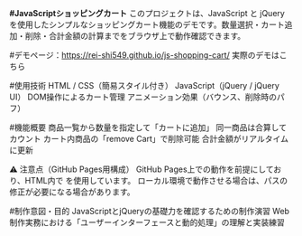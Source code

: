 **#JavaScriptショッピングカート**
このプロジェクトは、JavaScript と jQuery を使用したシンプルなショッピングカート機能のデモです。数量選択・カート追加・削除・合計金額の計算までをブラウザ上で動作確認できます。

#デモページ：https://rei-shi549.github.io/js-shopping-cart/
実際のデモはこちら

#使用技術
HTML / CSS（簡易スタイル付き）
JavaScript（jQuery / jQuery UI）
DOM操作によるカート管理
アニメーション効果（バウンス、削除時のパフ）

#機能概要
商品一覧から数量を指定して「カートに追加」
同一商品は合算してカウント
カート内商品の「remove Cart」で削除可能
合計金額がリアルタイムに更新

⚠ 注意点（GitHub Pages用構成）
GitHub Pages上での動作を前提にしており、HTML内で <base href="/js-shopping-cart/"> を使用しています。
ローカル環境で動作させる場合は、パスの修正が必要になる場合があります。

#制作意図・目的
JavaScriptとjQueryの基礎力を確認するための制作演習
Web制作実務における「ユーザーインターフェースと動的処理」の理解と実装練習

